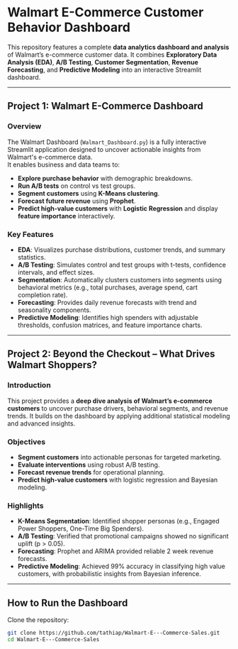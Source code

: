 # Walmart E-Commerce Customer Behavior Dashboard

This repository features a complete **data analytics dashboard and analysis** of Walmart’s e-commerce customer data. It combines **Exploratory Data Analysis (EDA)**, **A/B Testing**, **Customer Segmentation**, **Revenue Forecasting**, and **Predictive Modeling** into an interactive Streamlit dashboard.

---

## **Project 1: Walmart E-Commerce Dashboard**

### **Overview**
The Walmart Dashboard (`Walmart_Dashboard.py`) is a fully interactive Streamlit application designed to uncover actionable insights from Walmart's e-commerce data.  
It enables business and data teams to:
- **Explore purchase behavior** with demographic breakdowns.
- **Run A/B tests** on control vs test groups.
- **Segment customers** using **K-Means clustering**.
- **Forecast future revenue** using **Prophet**.
- **Predict high-value customers** with **Logistic Regression** and display **feature importance** interactively.

### **Key Features**
- **EDA**: Visualizes purchase distributions, customer trends, and summary statistics.  
- **A/B Testing**: Simulates control and test groups with t-tests, confidence intervals, and effect sizes.  
- **Segmentation**: Automatically clusters customers into segments using behavioral metrics (e.g., total purchases, average spend, cart completion rate).  
- **Forecasting**: Provides daily revenue forecasts with trend and seasonality components.  
- **Predictive Modeling**: Identifies high spenders with adjustable thresholds, confusion matrices, and feature importance charts.

---

## **Project 2: Beyond the Checkout – What Drives Walmart Shoppers?**

### **Introduction**
This project provides a **deep dive analysis of Walmart’s e-commerce customers** to uncover purchase drivers, behavioral segments, and revenue trends. It builds on the dashboard by applying additional statistical modeling and advanced insights.

### **Objectives**
- **Segment customers** into actionable personas for targeted marketing.
- **Evaluate interventions** using robust A/B testing.
- **Forecast revenue trends** for operational planning.
- **Predict high-value customers** with logistic regression and Bayesian modeling.

### **Highlights**
- **K-Means Segmentation**: Identified shopper personas (e.g., Engaged Power Shoppers, One-Time Big Spenders).  
- **A/B Testing**: Verified that promotional campaigns showed no significant uplift (p > 0.05).  
- **Forecasting**: Prophet and ARIMA provided reliable 2 week revenue forecasts.  
- **Predictive Modeling**: Achieved 99% accuracy in classifying high value customers, with probabilistic insights from Bayesian inference.

---

## **How to Run the Dashboard**
Clone the repository:
   ```bash
   git clone https://github.com/tathiap/Walmart-E---Commerce-Sales.git
   cd Walmart-E---Commerce-Sales
